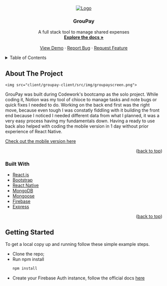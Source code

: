 <div id="top"></div>

<br />
<div align="center">
  <a href="https://github.com/Fav8/groupay">
    <img src="client/groupay-client/src/img/token_4.png" alt="Logo">
  </a>

<h3 align="center">GrouPay</h3>

  <p align="center">
    A full stack tool to manage shared expenses 
    <br />
    <a href="https://github.com/Fav8/groupay"><strong>Explore the docs »</strong></a>
    <br />
    <br />
    <a href="https://www.youtube.com/watch?v=1kLm0Uf5Gy8">View Demo</a>
    ·
    <a href="https://github.com/Fav8/groupay/issues">Report Bug</a>
    ·
    <a href="https://github.com/Fav8/groupay/issues">Request Feature</a>
  </p>
</div>



<!-- TABLE OF CONTENTS -->
<details>
  <summary>Table of Contents</summary>
  <ol>
    <li>
      <a href="#about-the-project">About The Project</a>
      <ul>
        <li><a href="#built-with">Built With</a></li>
      </ul>
    </li>
    <li>
      <a href="#getting-started">Getting Started</a>
    </li>
  </ol>
</details>



<!-- ABOUT THE PROJECT -->
## About The Project
    <img src="client/groupay-client/src/img/groupayscreen.png">

GrouPay was built during Codework's bootcamp as the solo project.
While coding it, Notion was my tool of chioce to manage tasks and note bugs or quick fixes I needed to do.
Working on the back end first was the right move, because even tough I was constatly fiddling with it building the front end because I noticed I needed different data from what I planned, it was a very easy process having my fundamentals down.
Having a ready to use back also helped with coding the mobile version in 1 day without prior experience of React Native.

[Check out the mobile version here](https://github.com/Fav8/groupay_app)

<p align="right">(<a href="#top">back to top</a>)</p>



### Built With

* [React.js](https://reactjs.org/)
* [Bootstrap](https://getbootstrap.com)
* [React Native](https://reactnative.dev/)
* [MongoDB](https://www.mongodb.com/)
* [Mongoose](https://mongoosejs.com/)
* [Firebase](https://firebase.google.com/)
* [Express](https://expressjs.com/)

<p align="right">(<a href="#top">back to top</a>)</p>



<!-- GETTING STARTED -->
## Getting Started

To get a local copy up and running follow these simple example steps.
* Clone the repo;
* Run npm install
  ```sh
  npm install
  ```
 * Create your Firebase Auth instance, follow the official docs [here](https://firebase.google.com/)
